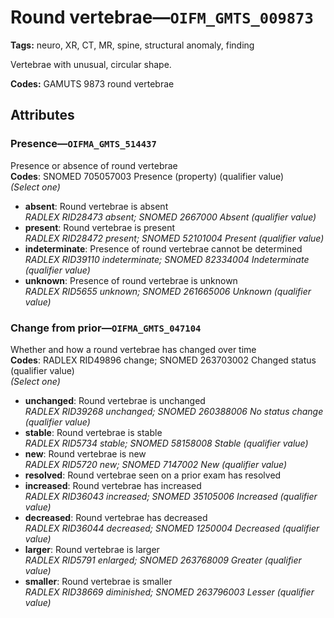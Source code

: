 # Round vertebrae—`OIFM_GMTS_009873`

**Tags:** neuro, XR, CT, MR, spine, structural anomaly, finding

Vertebrae with unusual, circular shape.

**Codes:** GAMUTS 9873 round vertebrae

## Attributes

### Presence—`OIFMA_GMTS_514437`

Presence or absence of round vertebrae  
**Codes**: SNOMED 705057003 Presence (property) (qualifier value)  
*(Select one)*

- **absent**: Round vertebrae is absent  
_RADLEX RID28473 absent; SNOMED 2667000 Absent (qualifier value)_
- **present**: Round vertebrae is present  
_RADLEX RID28472 present; SNOMED 52101004 Present (qualifier value)_
- **indeterminate**: Presence of round vertebrae cannot be determined  
_RADLEX RID39110 indeterminate; SNOMED 82334004 Indeterminate (qualifier value)_
- **unknown**: Presence of round vertebrae is unknown  
_RADLEX RID5655 unknown; SNOMED 261665006 Unknown (qualifier value)_

### Change from prior—`OIFMA_GMTS_047104`

Whether and how a round vertebrae has changed over time  
**Codes**: RADLEX RID49896 change; SNOMED 263703002 Changed status (qualifier value)  
*(Select one)*

- **unchanged**: Round vertebrae is unchanged  
_RADLEX RID39268 unchanged; SNOMED 260388006 No status change (qualifier value)_
- **stable**: Round vertebrae is stable  
_RADLEX RID5734 stable; SNOMED 58158008 Stable (qualifier value)_
- **new**: Round vertebrae is new  
_RADLEX RID5720 new; SNOMED 7147002 New (qualifier value)_
- **resolved**: Round vertebrae seen on a prior exam has resolved  
- **increased**: Round vertebrae has increased  
_RADLEX RID36043 increased; SNOMED 35105006 Increased (qualifier value)_
- **decreased**: Round vertebrae has decreased  
_RADLEX RID36044 decreased; SNOMED 1250004 Decreased (qualifier value)_
- **larger**: Round vertebrae is larger  
_RADLEX RID5791 enlarged; SNOMED 263768009 Greater (qualifier value)_
- **smaller**: Round vertebrae is smaller  
_RADLEX RID38669 diminished; SNOMED 263796003 Lesser (qualifier value)_